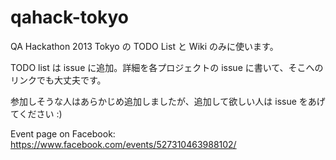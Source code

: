 # qahack-tokyo

QA Hackathon 2013 Tokyo の TODO List と Wiki のみに使います。

TODO list は issue に追加。詳細を各プロジェクトの issue に書いて、そこへのリンクでも大丈夫です。

参加しそうな人はあらかじめ追加しましたが、追加して欲しい人は issue をあげてください :)

Event page on Facebook: https://www.facebook.com/events/527310463988102/



